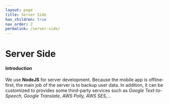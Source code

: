 ```yaml
---
layout: page
title: Server Side
has_children: true
nav_order: 2
permalink: /server-side/
---
```


# Server Side
#### Introduction
We use **NodeJS** for server development. Because the mobile app is offline-first, the main job of the server is to backup user data. In addition, it can be customized to provides some third-party services such as *Google Text-to-Speech, Google Translate, AWS Polly, AWS SES,...*
